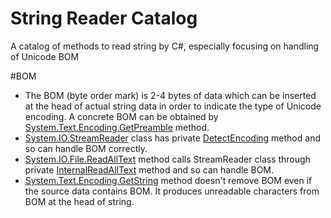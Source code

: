 String Reader Catalog
=====================

A catalog of methods to read string by C#, especially focusing on handling of Unicode BOM

#BOM

 * The BOM (byte order mark) is 2-4 bytes of data which can be inserted at the head of actual string data in order to indicate the type of Unicode encoding.
  A concrete BOM can be obtained by [System.Text.Encoding.GetPreamble](https://msdn.microsoft.com/en-us/library/system.text.encoding.getpreamble.aspx) method.
 * [System.IO.StreamReader](https://msdn.microsoft.com/en-us/library/system.io.streamreader.aspx) class has private [DetectEncoding](http://referencesource.microsoft.com/#mscorlib/system/io/streamreader.cs,ea5187ae9c79350e) method and so can handle BOM correctly.
 * [System.IO.File.ReadAllText](https://msdn.microsoft.com/en-us/library/system.io.file.readalltext.aspx) method calls StreamReader class through private [InternalReadAllText](http://referencesource.microsoft.com/#mscorlib/system/io/file.cs,c193e57831aa94a9) method and so can handle BOM.
 * [System.Text.Encoding.GetString](https://msdn.microsoft.com/en-us/library/system.text.encoding.getstring.aspx) method doesn't remove BOM even if the source data contains BOM.
  It produces unreadable characters from BOM at the head of string.
 